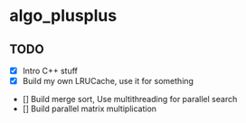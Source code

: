 # algo_plusplus

## TODO

- [x] Intro C++ stuff
- [x] Build my own LRUCache, use it for something
- [] Build merge sort, Use multithreading for parallel search
- [] Build parallel matrix multiplication

